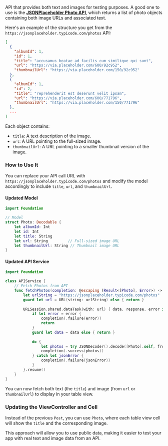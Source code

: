 API that provides both text and images for testing purposes. A good one to use is the **[JSONPlaceholder Photo API](https://jsonplaceholder.typicode.com/photos)**, which returns a list of photo objects containing both image URLs and associated text.

Here's an example of the structure you get from the `https://jsonplaceholder.typicode.com/photos` API:

```json
[
  {
    "albumId": 1,
    "id": 1,
    "title": "accusamus beatae ad facilis cum similique qui sunt",
    "url": "https://via.placeholder.com/600/92c952",
    "thumbnailUrl": "https://via.placeholder.com/150/92c952"
  },
  {
    "albumId": 1,
    "id": 2,
    "title": "reprehenderit est deserunt velit ipsam",
    "url": "https://via.placeholder.com/600/771796",
    "thumbnailUrl": "https://via.placeholder.com/150/771796"
  },
  ...
]
```

Each object contains:
- `title`: A text description of the image.
- `url`: A URL pointing to the full-sized image.
- `thumbnailUrl`: A URL pointing to a smaller thumbnail version of the image.

### How to Use It
You can replace your API call URL with `https://jsonplaceholder.typicode.com/photos` and modify the model accordingly to include `title`, `url`, and `thumbnailUrl`.

#### Updated Model

```swift
import Foundation

// Model
struct Photo: Decodable {
    let albumId: Int
    let id: Int
    let title: String
    let url: String         // Full-sized image URL
    let thumbnailUrl: String // Thumbnail image URL
}
```

#### Updated API Service

```swift
import Foundation

class APIService {
    // Fetch Photos from API
    func fetchPhotos(completion: @escaping (Result<[Photo], Error>) -> Void) {
        let urlString = "https://jsonplaceholder.typicode.com/photos"
        guard let url = URL(string: urlString) else { return }
        
        URLSession.shared.dataTask(with: url) { data, response, error in
            if let error = error {
                completion(.failure(error))
                return
            }
            guard let data = data else { return }
            
            do {
                let photos = try JSONDecoder().decode([Photo].self, from: data)
                completion(.success(photos))
            } catch let jsonError {
                completion(.failure(jsonError))
            }
        }.resume()
    }
}
```

You can now fetch both text (the `title`) and image (from `url` or `thumbnailUrl`) to display in your table view.

### Updating the ViewController and Cell

Instead of the previous `Post`, you can use `Photo`, where each table view cell will show the `title` and the corresponding image.

This approach will allow you to use public data, making it easier to test your app with real text and image data from an API.
